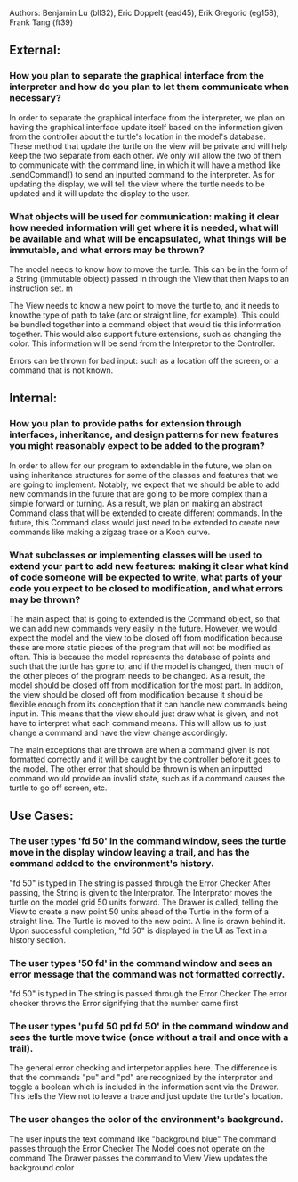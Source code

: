 Authors: Benjamin Lu (bll32), Eric Doppelt (ead45), Erik Gregorio (eg158), Frank Tang (ft39)


## External:
### How you plan to separate the graphical interface from the interpreter and how do you plan to let them communicate when necessary?

In order to separate the graphical interface from the interpreter, we plan on having the graphical interface update itself based on the information given from the controller about the turtle's location in the model's database. These method that update the turtle on the view will be private and will help keep the two separate from each other. We only will allow the two of them to communicate with the command line, in which it will have a method like .sendCommand() to send an inputted command to the interpreter. As for updating the display, we will tell the view where the turtle needs to be updated and it will update the display to the user. 

### What objects will be used for communication: making it clear how needed information will get where it is needed, what will be available and what will be encapsulated, what things will be immutable, and what errors may be thrown?

The model needs to know how to move the turtle. This can be in the form of a String (immutable object) passed in through the View that then Maps to an instruction set.
m

The View needs to know a new point to move the turtle to, and it needs to knowthe type of path to take (arc or straight line, for example). This could be bundled together into a command object that would tie this information together. This would also support future extensions, such as changing the color. This information will be send from the Interpretor to the Controller.

Errors can be thrown for bad input: such as a location off the screen, or a command that is not known.

## Internal:
### How you plan to provide paths for extension through interfaces, inheritance, and design patterns for new features you might reasonably expect to be added to the program?

In order to allow for our program to extendable in the future, we plan on using inheritance structures for some of the classes and features that we are going to implement. Notably, we expect that we should be able to add new commands in the future that are going to be more complex than a simple forward or turning. As a result, we plan on making an abstract Command class that will be extended to create different commands. In the future, this Command class would just need to be extended to create new commands like making a zigzag trace or a Koch curve. 


### What subclasses or implementing classes will be used to extend your part to add new features: making it clear what kind of code someone will be expected to write, what parts of your code you expect to be closed to modification, and what errors may be thrown?

The main aspect that is going to extended is the Command object, so that we can add new commands very easily in the future. However, we would expect the model and the view to be closed off from modification because these are more static pieces of the program that will not be modified as often. This is because the model represents the database of points and such that the turtle has gone to, and if the model is changed, then much of the other pieces of the program needs to be changed. As a result, the model should be closed off from modification for the most part. In additon, the view should be closed off from modification because it should be flexible enough from its conception that it can handle new commands being input in. This means that the view should just draw what is given, and not have to interpret what each command means. This will allow us to just change a command and have the view change accordingly.

The main exceptions that are thrown are when a command given is not formatted correctly and it will be caught by the controller before it goes to the model. The other error that should be thrown is when an inputted command would provide an invalid state, such as if a command causes the turtle to go off screen, etc.

## Use Cases:

### The user types 'fd 50' in the command window, sees the turtle move in the display window leaving a trail, and has the command added to the environment's history.

"fd 50" is typed in
The string is passed through the Error Checker
After passing, the String is given to the Interprator.
The Interprator moves the turtle on the model grid 50 units forward.
The Drawer is called, telling the View to create a new point 50 units ahead of the Turtle in the form of a straight line.
The Turtle is moved to the new point.
A line is drawn behind it.
Upon successful completion, "fd 50" is displayed in the UI as Text in a history section.

### The user types '50 fd' in the command window and sees an error message that the command was not formatted correctly.

"fd 50" is typed in
The string is passed through the Error Checker
The error checker throws the Error signifying that the number came first

### The user types 'pu fd 50 pd fd 50' in the command window and sees the turtle move twice (once without a trail and once with a trail).

The general error checking and interpetor applies here. The difference is that the commands "pu" and "pd" are recognized by the interprator and toggle a boolean which is included in the information sent via the Drawer. This tells the View not to leave a trace and just update the turtle's location.

### The user changes the color of the environment's background.
The user inputs the text command like "background blue"
The command passes through the Error Checker
The Model does not operate on the command
The Drawer passes the command to View
View updates the background color